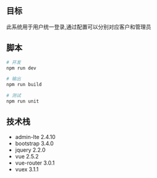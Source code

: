 ## 目标

此系统用于用户统一登录,通过配置可以分别对应客户和管理员

## 脚本
``` bash
# 开发
npm run dev

# 输出
npm run build

# 测试
npm run unit
```

## 技术栈
* admin-lte 2.4.10
* bootstrap 3.4.0
* jquery 2.2.0
* vue 2.5.2
* vue-router 3.0.1
* vuex 3.1.1
